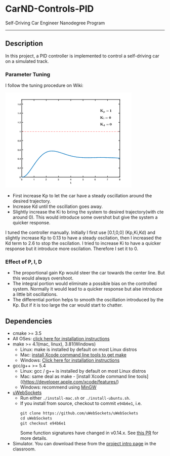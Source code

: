 # CarND-Controls-PID
Self-Driving Car Engineer Nanodegree Program

---
## Description

In this project, a PID controller is implemented to control a self-driving car on a simulated track.

### Parameter Tuning 

I follow the tuning procedure on Wiki:

![pid](PID.gif)

* First increase Kp to let the car have a steady oscillation around the desired trajectory.
* Increase Kd until the oscillation goes away.
* Slightly increase the Ki to bring the system to desired trajectory(with cte around 0). This would introduce some overshot but give the system a quicker response.

I tuned the controller manually. Initially I first use [0.1,0,0] (Kp,Ki,Kd) and slightly increase Kp to 0.13 to have a steady oscilation, then I increased the Kd term to 2.6 to stop the oscilation. I tried to increase Ki to have a quicker response but it introduce more oscilation. Therefore I set it to 0.

### Effect of P, I, D 

* The proportional gain Kp would steer the car towards the center line. But this would always overshoot.
* The integral portion would eliminate a possible bias on the controlled system. Normally it would lead to a quicker response but alse introduce a little bit oscillations. 
* The differential portion helps to smooth the oscillation introduced by the Kp. But if it is too large the car would start to chatter. 

## Dependencies

* cmake >= 3.5
 * All OSes: [click here for installation instructions](https://cmake.org/install/)
* make >= 4.1(mac, linux), 3.81(Windows)
  * Linux: make is installed by default on most Linux distros
  * Mac: [install Xcode command line tools to get make](https://developer.apple.com/xcode/features/)
  * Windows: [Click here for installation instructions](http://gnuwin32.sourceforge.net/packages/make.htm)
* gcc/g++ >= 5.4
  * Linux: gcc / g++ is installed by default on most Linux distros
  * Mac: same deal as make - [install Xcode command line tools]((https://developer.apple.com/xcode/features/)
  * Windows: recommend using [MinGW](http://www.mingw.org/)
* [uWebSockets](https://github.com/uWebSockets/uWebSockets)
  * Run either `./install-mac.sh` or `./install-ubuntu.sh`.
  * If you install from source, checkout to commit `e94b6e1`, i.e.
    ```
    git clone https://github.com/uWebSockets/uWebSockets 
    cd uWebSockets
    git checkout e94b6e1
    ```
    Some function signatures have changed in v0.14.x. See [this PR](https://github.com/udacity/CarND-MPC-Project/pull/3) for more details.
* Simulator. You can download these from the [project intro page](https://github.com/udacity/self-driving-car-sim/releases) in the classroom.
